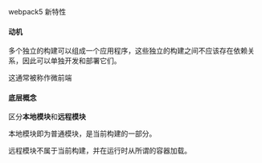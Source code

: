 webpack5 新特性

#### 动机

多个独立的构建可以组成一个应用程序，这些独立的构建之间不应该存在依赖关系，因此可以单独开发和部署它们。

这通常被称作微前端



#### 底层概念

区分**本地模块**和**远程模块**

本地模块即为普通模块，是当前构建的一部分。

远程模块不属于当前构建，并在运行时从所谓的容器加载。



